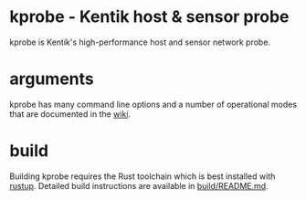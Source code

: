 # kprobe - Kentik host & sensor probe

kprobe is Kentik's high-performance host and sensor network probe.

# arguments

kprobe has many command line options and a number of operational modes
that are documented in the [wiki][wiki].

# build

Building kprobe requires the Rust toolchain which is best installed
with [rustup][rustup]. Detailed build instructions are
available in [build/README.md](build/README.md).

[wiki]: https://github.com/kentik/kprobe/wiki
[rustup]: https://www.rustup.rs
